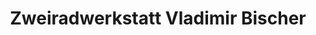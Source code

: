 ---
title: "Zweiradwerkstatt Vladimir Bischer"
url: /parkstetten/zweiradwerkstatt-vladimir-bischer/
shop: Allgemein
---